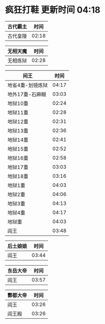 # 疯狂打鞋 更新时间 04:18

| 古代霸主   | 时间    |
|--------|-------|
| 古代皇陵 | 02:18 |

| 无相天魔   | 时间    |
|--------|-------|
| 无相炼狱 | 02:28 |

| 间王   | 时间    |
|--------|-------|
| 地省4重-划镜炼狱 | 04:17 |
| 地外17重-石麻糊 | 03:03 |
| 地狱10重 | 02:24 |
| 地狱11重 | 02:28 |
| 地狱12重 | 02:31 |
| 地狱13重 | 02:36 |
| 地狱14重 | 02:41 |
| 地狱15重 | 02:52 |
| 地狱16重 | 02:58 |
| 地狱17重 | 03:03 |
| 地狱18重 | 03:16 |
| 地狱1重 | 04:03 |
| 地狱2重 | 04:06 |
| 地狱3重 | 04:13 |
| 地狱4重 | 04:17 |
| 地狱重 | 04:03 |
| 阎王 | 03:48 |

| 后土娘娘   | 时间    |
|--------|-------|
| 阎王 | 03:44 |

| 东岳大帝   | 时间    |
|--------|-------|
| 阎王 | 03:57 |

| 酆都大帝   | 时间    |
|--------|-------|
| 阎王 | 03:26 |
| 阎王殿 | 03:26 |
